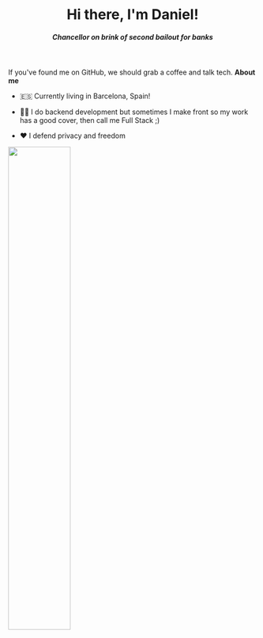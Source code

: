 <div align="center">
  <h1>Hi there, I'm Daniel! </h1>
  <h5><i>Chancellor on brink of second bailout for banks</i></h5>
</div>

<br />

If you've found me on GitHub, we should grab a coffee and talk tech.
**About me**

- 🇪🇸 Currently living in Barcelona, Spain!

- 👨‍💻 I do backend development but sometimes I make front so my work has a good cover, then call me Full Stack ;)

- ❤️ I defend privacy and freedom

[<img align="left" width="50%" src="https://github-readme-stats.vercel.app/api?username=DaniOrtegaB&theme=dracula&show_icons=true">](https://metrics.lecoq.io/ouuan?template=classic)

<br />

